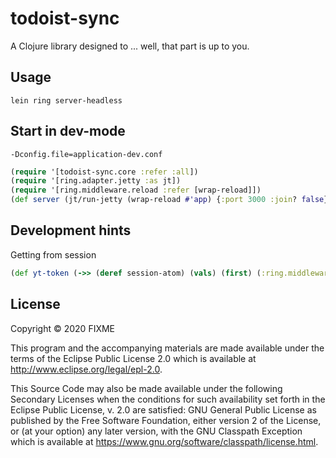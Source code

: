 # todoist-sync

A Clojure library designed to ... well, that part is up to you.

## Usage

    lein ring server-headless

## Start in dev-mode

`-Dconfig.file=application-dev.conf`

```clojure
(require '[todoist-sync.core :refer :all])
(require '[ring.adapter.jetty :as jt])
(require '[ring.middleware.reload :refer [wrap-reload]])
(def server (jt/run-jetty (wrap-reload #'app) {:port 3000 :join? false}))
```

## Development hints

Getting from session
```clojure
(def yt-token (->> (deref session-atom) (vals) (first) (:ring.middleware.oauth2/access-tokens) (:youtrack) (:token)))
```

## License

Copyright © 2020 FIXME

This program and the accompanying materials are made available under the
terms of the Eclipse Public License 2.0 which is available at
http://www.eclipse.org/legal/epl-2.0.

This Source Code may also be made available under the following Secondary
Licenses when the conditions for such availability set forth in the Eclipse
Public License, v. 2.0 are satisfied: GNU General Public License as published by
the Free Software Foundation, either version 2 of the License, or (at your
option) any later version, with the GNU Classpath Exception which is available
at https://www.gnu.org/software/classpath/license.html.
